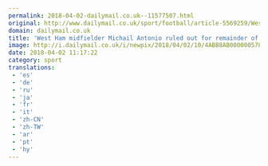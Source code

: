 ```yaml
---
permalink: 2018-04-02-dailymail.co.uk--11577507.html
original: http://www.dailymail.co.uk/sport/football/article-5569259/West-Ham-midfielder-Michail-Antonio-ruled-remainder-season-hamstring-injury.html?ITO=1490&ns_mchannel=rss&ns_campaign=1490
domain: dailymail.co.uk
title: 'West Ham midfielder Michail Antonio ruled out for remainder of season'
image: http://i.dailymail.co.uk/i/newpix/2018/04/02/10/4ABB8AB000000578-0-image-a-6_1522661745583.jpg
date: 2018-04-02 11:17:22
category: sport
translations: 
 - 'es'
 - 'de'
 - 'ru'
 - 'ja'
 - 'fr'
 - 'it'
 - 'zh-CN'
 - 'zh-TW'
 - 'ar'
 - 'pt'
 - 'hy'
---
```


